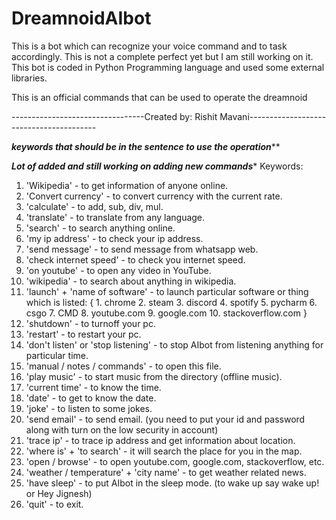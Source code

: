 # DreamnoidAIbot
This is a bot which can recognize your voice command and to task accordingly. This is not a complete perfect yet but I am still working on it. This bot is coded in Python Programming language and used some external libraries.

This is an official commands that can be used to operate the dreamnoid

---------------------------------Created by: Rishit Mavani----------------------------------------


*********keywords that should be in the sentence to use the operation*********** 

*********Lot of added and still working on adding new commands**********
Keywords:

1) 'Wikipedia' - to get information of anyone online.
2) 'Convert currency' - to convert currency with the current rate.
3) 'calculate' - to add, sub, div, mul.
4) 'translate' - to translate from any language.
5) 'search' - to search anything online.
6) 'my ip address' - to check your ip address.
7) 'send message' - to send message from whatsapp web.
8) 'check internet speed' - to check you internet speed.
9) 'on youtube' - to open any video in YouTube.
10) 'wikipedia' - to search about anything in wikipedia.
11) 'launch' + 'name of software' - to launch particular software or thing which is listed:
					{ 1. chrome
					   2. steam
					   3. discord
					   4. spotify
					   5. pycharm
					   6. csgo
					   7. CMD
					   8. youtube.com
					   9. google.com
					  10. stackoverflow.com
						}
12) 'shutdown' - to turnoff your pc.
13) 'restart' - to restart your pc.
14) 'don't listen' or 'stop listening' - to stop AIbot from listening anything for particular time.
15) 'manual / notes / commands' - to open this file.
16) 'play music' - to start music from the directory (offline music).
17) 'current time' - to know the time.
18) 'date' - to get to know the date.
19) 'joke' - to listen to some jokes.
20) 'send email' - to send email. (you need to put your id and password along with turn on the low security in account)
21) 'trace ip' - to trace ip address and get information about location.
22) 'where is' + 'to search' - it will search the place for you in the map.
23) 'open / browse' - to open youtube.com, google.com, stackoverflow, etc.
24) 'weather / temperature' + 'city name' - to get weather related news.
26) 'have sleep' - to put AIbot in the sleep mode. (to wake up say wake up! or Hey Jignesh)
27) 'quit' - to exit.
